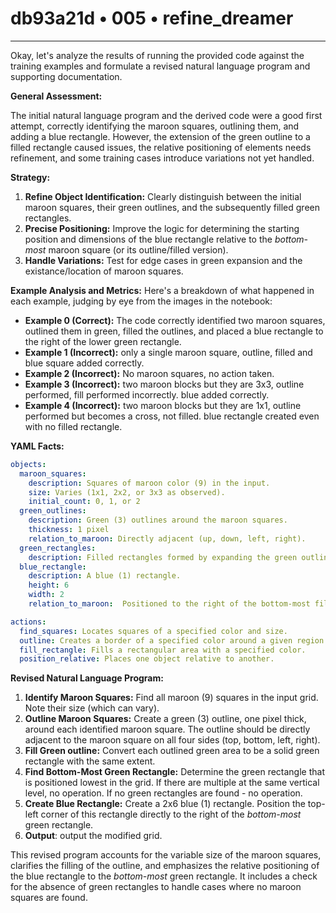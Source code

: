 # db93a21d • 005 • refine_dreamer

---
Okay, let's analyze the results of running the provided code against the training examples and formulate a revised natural language program and supporting documentation.

**General Assessment:**

The initial natural language program and the derived code were a good first attempt, correctly identifying the maroon squares, outlining them, and adding a blue rectangle. However, the extension of the green outline to a filled rectangle caused issues, the relative positioning of elements needs refinement, and some training cases introduce variations not yet handled.

**Strategy:**

1.  **Refine Object Identification:** Clearly distinguish between the initial maroon squares, their green outlines, and the subsequently filled green rectangles.
2.  **Precise Positioning:** Improve the logic for determining the starting position and dimensions of the blue rectangle relative to the *bottom-most* maroon square (or its outline/filled version).
3. **Handle Variations:** Test for edge cases in green expansion and the existance/location of maroon squares.

**Example Analysis and Metrics:**
Here's a breakdown of what happened in each example, judging by eye from the images in the notebook:

*   **Example 0 (Correct):** The code correctly identified two maroon squares, outlined them in green, filled the outlines, and placed a blue rectangle to the right of the lower green rectangle.
*   **Example 1 (Incorrect):** only a single maroon square, outline, filled and blue square added correctly.
*   **Example 2 (Incorrect):** No maroon squares, no action taken.
*   **Example 3 (Incorrect):** two maroon blocks but they are 3x3, outline performed, fill performed incorrectly. blue added correctly.
* **Example 4 (Incorrect):** two maroon blocks but they are 1x1, outline performed but becomes a cross, not filled. blue rectangle created even with no filled rectangle.

**YAML Facts:**

```yaml
objects:
  maroon_squares:
    description: Squares of maroon color (9) in the input.
    size: Varies (1x1, 2x2, or 3x3 as observed).
    initial_count: 0, 1, or 2
  green_outlines:
    description: Green (3) outlines around the maroon squares.
    thickness: 1 pixel
    relation_to_maroon: Directly adjacent (up, down, left, right).
  green_rectangles:
    description: Filled rectangles formed by expanding the green outlines.
  blue_rectangle:
    description: A blue (1) rectangle.
    height: 6
    width: 2
    relation_to_maroon:  Positioned to the right of the bottom-most filled green rectangle.

actions:
  find_squares: Locates squares of a specified color and size.
  outline: Creates a border of a specified color around a given region.
  fill_rectangle: Fills a rectangular area with a specified color.
  position_relative: Places one object relative to another.

```

**Revised Natural Language Program:**

1.  **Identify Maroon Squares:** Find all maroon (9) squares in the input grid. Note their size (which can vary).
2.  **Outline Maroon Squares:** Create a green (3) outline, one pixel thick, around each identified maroon square. The outline should be directly adjacent to the maroon square on all four sides (top, bottom, left, right).
3. **Fill Green outline:** Convert each outlined green area to be a solid green rectangle with the same extent.
4.  **Find Bottom-Most Green Rectangle:** Determine the green rectangle that is positioned lowest in the grid. If there are multiple at the same vertical level, no operation. If no green rectangles are found - no operation.
5.  **Create Blue Rectangle:** Create a 2x6 blue (1) rectangle. Position the top-left corner of this rectangle directly to the right of the *bottom-most* green rectangle.
6. **Output**: output the modified grid.

This revised program accounts for the variable size of the maroon squares, clarifies the filling of the outline, and emphasizes the relative positioning of the blue rectangle to the *bottom-most* green rectangle. It includes a check for the absence of green rectangles to handle cases where no maroon squares are found.

